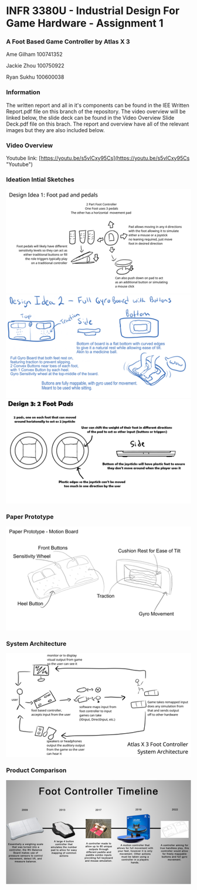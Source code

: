 # INFR 3380U - Industrial Design For Game Hardware - Assignment 1

### A Foot Based Game Controller by Atlas X 3

Ame Gilham 100741352

Jackie Zhou 100750922

Ryan Sukhu 100600038

### Information

The written report and all in it's components can be found in the IEE Written Report.pdf file on this branch of the repository.
The video overview will be linked below, the slide deck can be found in the Video Overview Slide Deck.pdf file on this brach.
The report and overview have all of the relevant images but they are also included below. 

### Video Overview

Youtube link: [https://youtu.be/s5vlCxy95Cs](https://youtu.be/s5vlCxy95Cs "Youtube")

### Ideation Intial Sketches

![Design1](Images/Ideation/Design1.png)
![Design2](Images/Ideation/Design2.png)
![Design3](Images/Ideation/Design3.png)

### Paper Prototype

![PaperPrototype](Images/PaperPrototype.png)

### System Architecture

![SystemArchitecture](Images/SystemArchitecture.png)

### Product Comparison

![Timeline](Images/Timeline.png)


